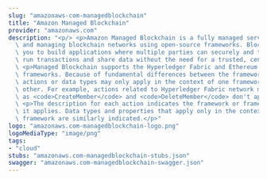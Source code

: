```yaml
---
slug: "amazonaws-com-managedblockchain"
title: "Amazon Managed Blockchain"
provider: "amazonaws.com"
description: "<p/> <p>Amazon Managed Blockchain is a fully managed service for creating\
  \ and managing blockchain networks using open-source frameworks. Blockchain allows\
  \ you to build applications where multiple parties can securely and transparently\
  \ run transactions and share data without the need for a trusted, central authority.</p>\
  \ <p>Managed Blockchain supports the Hyperledger Fabric and Ethereum open-source\
  \ frameworks. Because of fundamental differences between the frameworks, some API\
  \ actions or data types may only apply in the context of one framework and not the\
  \ other. For example, actions related to Hyperledger Fabric network members such\
  \ as <code>CreateMember</code> and <code>DeleteMember</code> don't apply to Ethereum.</p>\
  \ <p>The description for each action indicates the framework or frameworks to which\
  \ it applies. Data types and properties that apply only in the context of a particular\
  \ framework are similarly indicated.</p>"
logo: "amazonaws.com-managedblockchain-logo.png"
logoMediaType: "image/png"
tags:
- "cloud"
stubs: "amazonaws.com-managedblockchain-stubs.json"
swagger: "amazonaws.com-managedblockchain-swagger.json"
---
```

